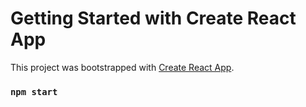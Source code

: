 # Getting Started with Create React App
This project was bootstrapped with [Create React App](https://github.com/facebook/create-react-app).
### `npm start`





